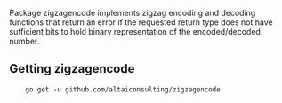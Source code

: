 Package zigzagencode implements zigzag encoding and decoding functions that return an error if the requested return type does not have sufficient bits to hold binary representation of the encoded/decoded number.

## Getting zigzagencode
        go get -u github.com/altaiconsulting/zigzagencode
